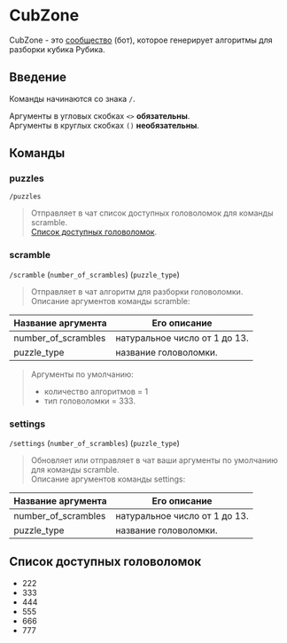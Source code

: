 # CubZone

CubZone - это [сообщество](https://vk.com/cubzone) (бот), которое генерирует
алгоритмы для разборки кубика Рубика.

## Введение

Команды начинаются со знака `/`.

Аргументы в угловых скобках `<>` __обязательны__.
</br>
Аргументы в круглых скобках `()` __необязательны__.

## Команды

### puzzles

`/puzzles`
> Отправляет в чат список доступных головоломок для команды scramble.
> </br>
> [Список доступных головоломок](#список-доступных-головоломок).

### scramble

`/scramble` (`number_of_scrambles`) (`puzzle_type`)

> Отправляет в чат алгоритм для разборки головоломки.
> </br>
> Описание аргументов команды scramble:

| Название аргумента  | Его описание                  |
|---------------------|-------------------------------|
| number_of_scrambles | натуральное число от 1 до 13. |
| puzzle_type         | название головоломки.         |

> Аргументы по умолчанию:
> - количество алгоритмов = 1
> - тип головоломки = 333.

### settings

`/settings` (`number_of_scrambles`) (`puzzle_type`)

> Обновляет или отправляет в чат ваши аргументы по умолчанию для команды
> scramble.
> </br>
> Описание аргументов команды settings:

| Название аргумента  | Его описание                  |
|---------------------|-------------------------------|
| number_of_scrambles | натуральное число от 1 до 13. |
| puzzle_type         | название головоломки.         |

## Список доступных головоломок

- 222
- 333
- 444
- 555
- 666
- 777
